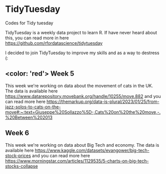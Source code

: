 # TidyTuesday
Codes for Tidy tuesday

TidyTuesday is a weekly data project to learn R.
If have never heard about this, you can read more in here <https://github.com/rfordatascience/tidytuesday>

I decided to join TidyTuesday to improve my skills and as a way to destress (:

## <color: 'red'> Week 5 </color>
This week we're working on data about the movement of cats in the UK. The data is available here <https://www.datarepository.movebank.org/handle/10255/move.882> and you can read more  here <https://themarkup.org/data-is-plural/2023/01/25/from-jazz-solos-to-cats-on-the-move#:~:text=Giuseppe%20Sollazzo%5D-,Cats%20on%20the%20move,-.%20Between%202013>


## Week 6
This week we're working on data about Big Tech and economy. The data is available here <https://www.kaggle.com/datasets/evangower/big-tech-stock-prices> and you can read more  here <https://www.morningstar.com/articles/1129535/5-charts-on-big-tech-stocks-collapse>
